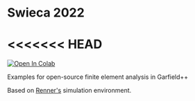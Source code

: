 # Swieca 2022

<<<<<<< HEAD
=======
[![Open In Colab](https://colab.research.google.com/assets/colab-badge.svg)](https://colab.research.google.com/github/badarots/swieca22/)

Examples for open-source finite element analysis in Garfield++

Based on [Renner's](https://github.com/jerenner/garfieldfem) simulation environment.
